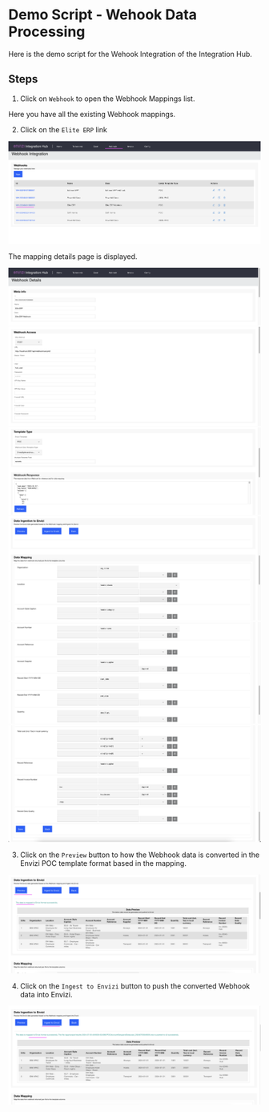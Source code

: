 
# Demo Script - Wehook Data Processing

Here is the demo script for the Wehook Integration of the Integration Hub.

## Steps

1. Click on `Webhook` to open the Webhook Mappings list. 

Here you have all the existing Webhook mappings.

2. Click on the `Elite ERP` link

<img src="images/image11.png">

The mapping details page is displayed.

<img src="images/image12.png">
<img src="images/image13.png">
<img src="images/image14.png">
<img src="images/image15.png">
<img src="images/image16.png">
<img src="images/image17.png">


3. Click on the `Preview` button to how the Webhook data is converted in the Envizi POC template format based in the mapping.

<img src="images/image18.png">

4. Click on the `Ingest to Envizi` button to push the converted Webhook data into Envizi.

<img src="images/image19.png">
